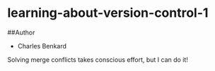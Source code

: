# learning-about-version-control-1

##Author
- Charles Benkard
  


Solving merge conflicts takes conscious effort, but I can do it!
